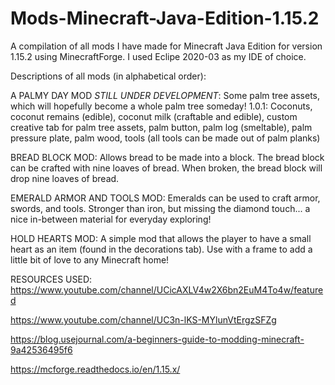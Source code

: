 # Mods-Minecraft-Java-Edition-1.15.2
A compilation of all mods I have made for Minecraft Java Edition 
for version 1.15.2 using MinecraftForge. I used Eclipe 2020-03
as my IDE of choice.

Descriptions of all mods (in alphabetical order):

A PALMY DAY MOD *STILL UNDER DEVELOPMENT*:
Some palm tree assets, which will hopefully become a whole palm tree someday! 
1.0.1: Coconuts, coconut remains (edible), coconut milk (craftable and edible), custom creative tab for palm tree assets, palm button, palm log (smeltable), palm pressure plate, palm wood, tools (all tools can be made out of palm planks) 


BREAD BLOCK MOD:
Allows bread to be made into a block. The bread block can be 
crafted with nine loaves of bread. When broken, the bread 
block will drop nine loaves of bread. 

EMERALD ARMOR AND TOOLS MOD:
Emeralds can be used to craft armor, swords, and tools. Stronger than iron, but missing the diamond touch... a nice in-between material for everyday exploring!

HOLD HEARTS MOD:
A simple mod that allows the player to have a small heart as an 
item (found in the decorations tab). Use with a frame to add a 
little bit of love to any Minecraft home!


RESOURCES USED:
https://www.youtube.com/channel/UCicAXLV4w2X6bn2EuM4To4w/featured

https://www.youtube.com/channel/UC3n-lKS-MYlunVtErgzSFZg

https://blog.usejournal.com/a-beginners-guide-to-modding-minecraft-9a42536495f6

https://mcforge.readthedocs.io/en/1.15.x/

